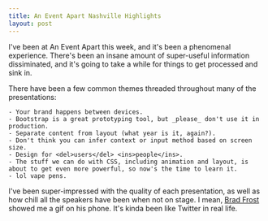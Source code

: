 ```yaml
---
title: An Event Apart Nashville Highlights
layout: post
---
```


I've been at An Event Apart this week, and it's been a phenomenal experience. There's been an insane amount of super-useful information dissiminated, and it's going to take a while for things to get processed and sink in.

There have been a few common themes threaded throughout many of the presentations:

	- Your brand happens between devices.
	- Bootstrap is a great prototyping tool, but _please_ don't use it in production.
	- Separate content from layout (what year is it, again?).
	- Don't think you can infer context or input method based on screen size.
	- Design for <del>users</del> <ins>people</ins>.
	- The stuff we can do with CSS, including animation and layout, is about to get even more powerful, so now's the time to learn it.
	- lol vape pens.

I've been super-impressed with the quality of each presentation, as well as how chill all the speakers have been when not on stage. I mean, [Brad Frost](https://twitter.com/brad_frost) showed me a gif on his phone. It's kinda been like Twitter in real life.
